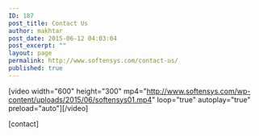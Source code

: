 ```yaml
---
ID: 187
post_title: Contact Us
author: makhtar
post_date: 2015-06-12 04:03:04
post_excerpt: ""
layout: page
permalink: http://www.softensys.com/contact-us/
published: true
---
```

[video width="600" height="300" mp4="http://www.softensys.com/wp-content/uploads/2015/06/softensys01.mp4" loop="true" autoplay="true" preload="auto"][/video]

[contact]